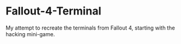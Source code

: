 # Fallout-4-Terminal
My attempt to recreate the terminals from Fallout 4, starting with the hacking mini-game.
